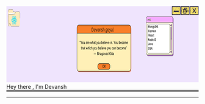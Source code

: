 <img src="./devansh%20goyal%20(2).png" width = "100%" height = "200px">
Hey there , I'm Devansh
<div style="height:5px; width:100%; background-color:grey;"></div>
<hr>
